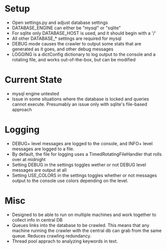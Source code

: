 Setup
=====
- Open settings.py and adjust database settings
- DATABASE_ENGINE can either be "mysql" or "sqlite"
- For sqlite only DATABASE_HOST is used, and it should begin with a '/'
- All other DATABASE_* settings are required for mysql
- DEBUG mode causes the crawler to output some stats that are generated as it goes, and other debug messages
- LOGGING is a dictConfig dictionary to log output to the console and a rotating file, and works out-of-the-box, but can be modified


Current State
=============
- mysql engine untested
- Issue in some situations where the database is locked and queries cannot execute. Presumably an issue only with sqlite's file-based approach

Logging
=======
- DEBUG+ level messages are logged to the console, and INFO+ level messages are logged to a file.
- By default, the file for logging uses a TimedRotatingFileHandler that rolls over at midnight
- Setting DEBUG in the settings toggles wether or not DEBUG level messages are output at all
- Setting USE_COLORS in the settings toggles whether or not messages output to the console use colors depending on the level.

Misc
====
- Designed to be able to run on multiple machines and work together to collect info in central DB
- Queues links into the database to be crawled. This means that any machine running the crawler with the central db can grab from the same queue. Reduces crawling redundancy.
- Thread pool apprach to analyzing keywords in text.
